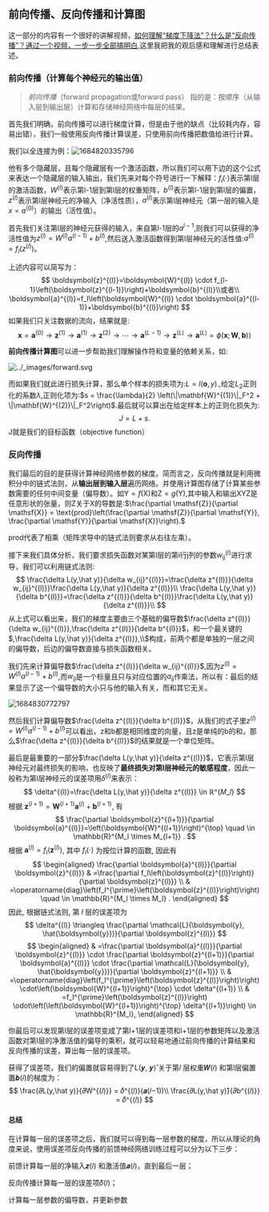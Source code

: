 ## 前向传播、反向传播和计算图



这一部分的内容有一个很好的讲解视频，[如何理解“梯度下降法”？什么是“反向传播”？通过一个视频，一步一步全部搞明白]( https://www.bilibili.com/video/BV1Zg411T71b/?share_source=copy_web&vd_source=b9fad40156ac06edc803202851dbf50c),这里我把我的观后感和理解进行总结表述。

### 前向传播（计算每个神经元的输出值）

> *前向传播*（forward propagation或forward pass） 指的是：按顺序（从输入层到输出层）计算和存储神经网络中每层的结果。

首先我们明确，前向传播可以进行梯度计算，但是由于他的缺点（比较耗内存，容易出错），我们一般使用反向传播计算误差，只使用前向传播把数值给进行计算。

我们以全连接为例：![1684820335796](C:\Users\裴英豪\Desktop\思维导图总结\第二个月\深度学习笔记\source\mlp6.png)

他有多个隐藏层，且每个隐藏层有一个激活函数，所以我们可以用下边的这个公式来表达一个隐藏层的输入输出，我们先来对每个符号进行一下解释：$f_l( ·)$表示第l层的激活函数，$W^{(l)}$表示第l-1层到第l层的权重矩阵，$b^{(l)}$表示第l-1层到第l层的偏置，$z^{(l)}$表示第l层神经元的净输入（净活性质），$a^{(l)}$表示第l层神经元（第一层的输入是$x=a^{(0)}$）的输出（活性值）。

首先我们关注第l层的神经元获得的输入，来自第l-1层的$a^{l-1}$,则我们可以获得的净活性值为$z^{(l)}=W^{(l)} a^{(l-1)} + b^{(l)}$,然后送入激活函数得到第l层神经元的活性值:$a^{(l)}=f_l(z^{(l)})$。

上述内容可以简写为：
$$
\boldsymbol{z}^{(l)}=\boldsymbol{W}^{(l)} \cdot f_{l-1}\left(\boldsymbol{z}^{(l-1)}\right)+\boldsymbol{b}^{(l)}\\或者\\
\boldsymbol{a}^{(l)}=f_l\left(\boldsymbol{W}^{(l)} \cdot \boldsymbol{a}^{(l-1)}+\boldsymbol{b}^{(l)}\right)
$$
如果我们只关注数据的流向，结果就是:
$$
\left.\boldsymbol{x}=\boldsymbol{a}^{(0)} \rightarrow \boldsymbol{z}^{(1)} \rightarrow \boldsymbol{a}^{(1)} \rightarrow \boldsymbol{z}^{(2)} \rightarrow \cdots \rightarrow \boldsymbol{a}^{(L-1)} \rightarrow \boldsymbol{z}^{(L)} \rightarrow \boldsymbol{a}^{(L)}=\phi(\boldsymbol{x} ; \boldsymbol{W}, \boldsymbol{b})\right)
$$


**前向传播计算图**可以进一步帮助我们理解操作符和变量的依赖关系，如:

![../_images/forward.svg](C:\Users\裴英豪\Desktop\思维导图总结\第二个月\深度学习笔记\source\forward.svg)

而如果我们就此进行损失计算，那么单个样本的损失项为:$L = l(\mathbf{o}, y).$,给定$L_2$正则化的系数$\lambda$,正则化项为:$s = \frac{\lambda}{2} \left(\|\mathbf{W}^{(1)}\|_F^2 + \|\mathbf{W}^{(2)}\|_F^2\right)$.最后就可以算出在给定样本上的正则化损失为:
$$
J = L + s.
$$
J就是我们的目标函数（objective function）



### 反向传播

我们最后的目的是获得计算神经网络参数的梯度。简而言之，反向传播就是利用微积分中的链式法则，从**输出层到输入层**遍历网络。并使用计算图存储了计算某些参数需要的任何中间变量（偏导数）。如$\mathsf{Y}=f(\mathsf{X})$和$\mathsf{Z}=g(\mathsf{Y})$,其中输入和输出XYZ是任意形状的张量，则Z关于X的导数是:$\frac{\partial \mathsf{Z}}{\partial \mathsf{X}} = \text{prod}\left(\frac{\partial \mathsf{Z}}{\partial \mathsf{Y}}, \frac{\partial \mathsf{Y}}{\partial \mathsf{X}}\right).$

prod代表了相乘（矩阵求导中的链式法则要求从右往左乘）。

接下来我们具体分析，我们要求损失函数对某第l层的第i行j列的参数$w_{ij}^{(l)}$进行求导，我们可以利用链式法则:
$$
\frac{\delta L(y,\hat y)}{\delta w_{ij}^{(l)}}=\frac{\delta z^{(l)}}{\delta w_{ij}^{(l)}}\frac{\delta L(y,\hat y)}{\delta z^{(l)}}\\
\frac{\delta L(y,\hat y)}{\delta b^{(l)}}=\frac{\delta z^{(l)}}{\delta b^{(l)}}\frac{\delta L(y,\hat y)}{\delta z^{(l)}}\\
$$
从上式可以看出来，我们的梯度主要由三个基础的偏导数$\frac{\delta z^{(l)}}{\delta w_{ij}^{(l)}},\frac{\delta z^{(l)}}{\delta b^{(l)}}$，和一个最关键的$,\frac{\delta L(y,\hat y)}{\delta z^{(l)}},\\$构成，前两个都是单独的一层之间的偏导数，后边的偏导数直接与损失函数相关。

我们先来计算偏导数$\frac{\delta z^{(l)}}{\delta w_{ij}^{(l)}}$,因为$z^{(l)}=W^{(l)} a^{(l-1)} + b^{(l)}$,而$w_{ij}$是一个标量且只与对应位置的$a_{ij}$作乘法，所以有：最后的结果显示了这一个偏导数的大小只与他的输入有关，而和其它无关。

![1684830772797](C:\Users\裴英豪\Desktop\思维导图总结\第二个月\深度学习笔记\source\z-ij.png)

然后我们计算偏导数$\frac{\delta z^{(l)}}{\delta b^{(l)}}$，从我们的式子里$z^{(l)}=W^{(l)} a^{(l-1)} + b^{(l)}$可以看出，z和b都是相同维度的向量，且z是单纯的b的和，那么$\frac{\delta z^{(l)}}{\delta b^{(l)}}$的结果就是一个单位矩阵。

最后是最重要的一部分$\frac{\delta L(y,\hat y)}{\delta z^{(l)}}$，它表示第l层神经元对最终损失的影响，也反映了**最终损失对第l层神经元的敏感程度**，因此一般称为第l层神经元的误差项用$\delta^{(l)}$来表示：
$$
\delta^{(l)}=\frac{\delta L(y,\hat y)}{\delta z^{(l)}} \in ℝ^{𝑀_𝑙}
$$
根据 $\boldsymbol{z}^{(l+1)}=\boldsymbol{W}^{(l+1)} \boldsymbol{a}^{(l)}+\boldsymbol{b}^{(l+1)}$, 有
$$
\frac{\partial \boldsymbol{z}^{(l+1)}}{\partial \boldsymbol{a}^{(l)}}=\left(\boldsymbol{W}^{(l+1)}\right)^{\top} \quad \in \mathbb{R}^{M_l \times M_{l+1}} .
$$
根据 $\boldsymbol{a}^{(l)}=f_l\left(\boldsymbol{z}^{(l)}\right)$, 其中 $f_l(\cdot)$ 为按位计算的函数, 因此有
$$
\begin{aligned}
\frac{\partial \boldsymbol{a}^{(l)}}{\partial \boldsymbol{z}^{(l)}} & =\frac{\partial f_l\left(\boldsymbol{z}^{(l)}\right)}{\partial \boldsymbol{z}^{(l)}} \\
& =\operatorname{diag}\left(f_l^{\prime}\left(\boldsymbol{z}^{(l)}\right)\right) \quad \in \mathbb{R}^{M_l \times M_l} .
\end{aligned}
$$
因此, 根据链式法则, 第 $l$ 层的误差项为
$$
\delta^{(l)} \triangleq \frac{\partial \mathcal{L}(\boldsymbol{y}, \hat{\boldsymbol{y}})}{\partial \boldsymbol{z}^{(l)}}
$$
$$
\begin{aligned}
& =\frac{\partial \boldsymbol{a}^{(l)}}{\partial \boldsymbol{z}^{(l)}} \cdot \frac{\partial \boldsymbol{z}^{(l+1)}}{\partial \boldsymbol{a}^{(l)}} \cdot \frac{\partial \mathcal{L}(\boldsymbol{y}, \hat{\boldsymbol{y}})}{\partial \boldsymbol{z}^{(l+1)}} \\
& =\operatorname{diag}\left(f_l^{\prime}\left(\boldsymbol{z}^{(l)}\right)\right) \cdot\left(\boldsymbol{W}^{(l+1)}\right)^{\top} \cdot \delta^{(l+1)} \\
& =f_l^{\prime}\left(\boldsymbol{z}^{(l)}\right) \odot\left(\left(\boldsymbol{W}^{(l+1)}\right)^{\top} \delta^{(l+1)}\right) \in \mathbb{R}^{M_l},
\end{aligned}
$$

你最后可以发现第l层的误差项变成了第l+1层的误差项和l+1层的参数矩阵以及激活函数对第l层的净激活值的偏导的乘积，就可以轻易地通过前向传播的计算结果和反向传播的误差，算出每一层的误差项。

获得了误差项，我们的偏置就容易得到了L(𝒚, 𝒚)̂ 关于第𝑙 层权重𝑾(𝑙) 和第l层偏置置𝒃(𝑙)的梯度为：
$$
\frac{𝜕L(y,\hat y)}{𝜕W^{(𝑙)}} = 𝛿^{(𝑙)}(𝒂(𝑙−1))\\
\frac{𝜕L(y,\hat y)̂}{𝜕b^{(𝑙)}} = 𝛿^{(𝑙)}
$$

#### 总结

在计算每一层的误差项之后，我们就可以得到每一层参数的梯度，所以从理论的角度来说，使用误差项反向传播的前馈神经网络训练过程可以分为以下三步：

 前馈计算每一层的净输入𝒛(𝑙) 和激活值𝒂(𝑙)，直到最后一层；

 反向传播计算每一层的误差项𝛿(𝑙)；

 计算每一层参数的偏导数，并更新参数